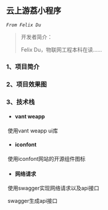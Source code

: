 ## 云上游荔小程序

*`From Felix Du`*

> 开发者简介：
>
> Felix Du，物联网工程本科在读......

### 1、项目简介



### 2、项目效果图



### 3、技术栈

- #### vant weapp

​	使用vant weapp ui库

- #### iconfont

​	使用iconfont网站的开源组件图标

- #### 网络请求

​	使用swagger实现网络请求以及api接口

​	swagger生成api接口
